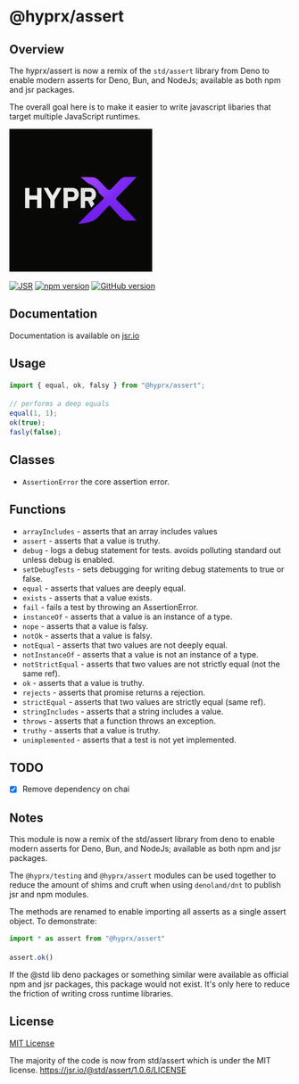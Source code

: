 # @hyprx/assert

## Overview

The hyprx/assert is now a remix of the `std/assert` library from Deno to enable
modern asserts for Deno, Bun, and NodeJs; available as both npm and jsr
packages.

The overall goal here is to make it easier to write javascript libaries
that target multiple JavaScript runtimes.

![logo](https://raw.githubusercontent.com/hyprxlabs/js/refs/heads/main/.eng/assets/logo.png)

[![JSR](https://jsr.io/badges/@hyprx/assert)](https://jsr.io/@hyprx/assert)
[![npm version](https://badge.fury.io/js/@hyprx%2Fassert.svg)](https://badge.fury.io/js/@hyprx%2Fassert)
[![GitHub version](https://badge.fury.io/gh/hyprxlabs%2Fjs.svg)](https://badge.fury.io/gh/hyprxlabs%2Fjs)

## Documentation

Documentation is available on [jsr.io](https://jsr.io/@hyprx/assert/doc)

## Usage

```typescript
import { equal, ok, falsy } from "@hyprx/assert";

// performs a deep equals
equal(1, 1);
ok(true);
fasly(false);
```

## Classes

- `AssertionError` the core assertion error.

## Functions

- `arrayIncludes` - asserts that an array includes values
- `assert` - asserts that a value is truthy.
- `debug` - logs a debug statement for tests. avoids polluting standard out unless debug is enabled.
- `setDebugTests` - sets debugging for writing debug statements to true or false.
- `equal` - asserts that values are deeply equal.
- `exists` - asserts that a value exists.
- `fail` - fails a test by throwing an AssertionError.
- `instanceOf` - asserts that a value is an instance of a type.
- `nope` - asserts that a value is falsy.
- `notOk` - asserts that a value is falsy.
- `notEqual` - asserts that two values are not deeply equal.
- `notInstanceOf` - asserts that a value is not an instance of a type.
- `notStrictEqual` - asserts that two values are not strictly equal (not the same ref).
- `ok` - asserts that a value is truthy.
- `rejects` - asserts that promise returns a rejection.
- `strictEqual` - asserts that two values are strictly equal (same ref).
- `stringIncludes` - asserts that a string includes a value.
- `throws` - asserts that a function throws an exception.
- `truthy` - asserts that a value is truthy.
- `unimplemented` - asserts that a test is not yet implemented.

## TODO

- [x] Remove dependency on chai

## Notes

This module is now a remix of the std/assert library from deno to enable
modern asserts for Deno, Bun, and NodeJs; available as both npm and jsr
packages.

The `@hyprx/testing` and `@hyprx/assert` modules can be used together to reduce the
amount of shims and cruft when using `denoland/dnt` to publish jsr and npm modules.

The methods are renamed to enable importing all asserts as a single assert
object. To demonstrate:

```ts
import * as assert from "@hyprx/assert"

assert.ok()

```

If the @std lib deno packages or something similar were available as official npm
and jsr packages, this package would not exist.  It's only here to reduce the
friction of writing cross runtime libraries.

## License

[MIT License](./LICENSE.md)

The majority of the code is now from std/assert which is under the MIT license.
<https://jsr.io/@std/assert/1.0.6/LICENSE>

